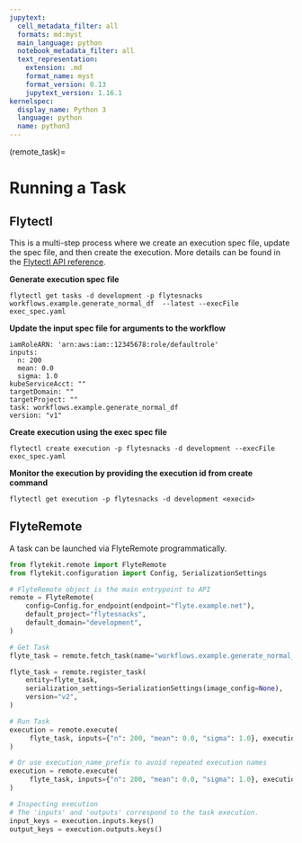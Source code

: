```yaml
---
jupytext:
  cell_metadata_filter: all
  formats: md:myst
  main_language: python
  notebook_metadata_filter: all
  text_representation:
    extension: .md
    format_name: myst
    format_version: 0.13
    jupytext_version: 1.16.1
kernelspec:
  display_name: Python 3
  language: python
  name: python3
---
```


(remote_task)=

# Running a Task

## Flytectl

This is a multi-step process where we create an execution spec file, update the spec file, and then create the execution.
More details can be found in the [Flytectl API reference](https://docs.flyte.org/projects/flytectl/en/stable/gen/flytectl_create_execution.html).

**Generate execution spec file**

```
flytectl get tasks -d development -p flytesnacks workflows.example.generate_normal_df  --latest --execFile exec_spec.yaml
```

**Update the input spec file for arguments to the workflow**

```
iamRoleARN: 'arn:aws:iam::12345678:role/defaultrole'
inputs:
  n: 200
  mean: 0.0
  sigma: 1.0
kubeServiceAcct: ""
targetDomain: ""
targetProject: ""
task: workflows.example.generate_normal_df
version: "v1"
```

**Create execution using the exec spec file**

```
flytectl create execution -p flytesnacks -d development --execFile exec_spec.yaml
```

**Monitor the execution by providing the execution id from create command**

```
flytectl get execution -p flytesnacks -d development <execid>
```

## FlyteRemote

A task can be launched via FlyteRemote programmatically.

```python
from flytekit.remote import FlyteRemote
from flytekit.configuration import Config, SerializationSettings

# FlyteRemote object is the main entrypoint to API
remote = FlyteRemote(
    config=Config.for_endpoint(endpoint="flyte.example.net"),
    default_project="flytesnacks",
    default_domain="development",
)

# Get Task
flyte_task = remote.fetch_task(name="workflows.example.generate_normal_df", version="v1")

flyte_task = remote.register_task(
    entity=flyte_task,
    serialization_settings=SerializationSettings(image_config=None),
    version="v2",
)

# Run Task
execution = remote.execute(
     flyte_task, inputs={"n": 200, "mean": 0.0, "sigma": 1.0}, execution_name="task-execution", wait=True
)

# Or use execution_name_prefix to avoid repeated execution names
execution = remote.execute(
     flyte_task, inputs={"n": 200, "mean": 0.0, "sigma": 1.0}, execution_name_prefix="flyte", wait=True
)

# Inspecting execution
# The 'inputs' and 'outputs' correspond to the task execution.
input_keys = execution.inputs.keys()
output_keys = execution.outputs.keys()
```
